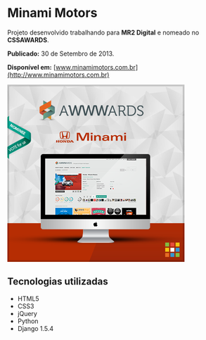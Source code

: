 # Minami Motors

Projeto desenvolvido trabalhando para __MR2 Digital__ e nomeado no __CSSAWARDS__.

__Publicado:__ 30 de Setembro de 2013.

__Disponível em:__ [www.minamimotors.com.br](http://www.minamimotors.com.br)

![alt text](https://github.com/hmleal/Portfolio/blob/master/latest_work/img/minami_motors.png)

## Tecnologias utilizadas

* HTML5
* CSS3
* jQuery
* Python
* Django 1.5.4